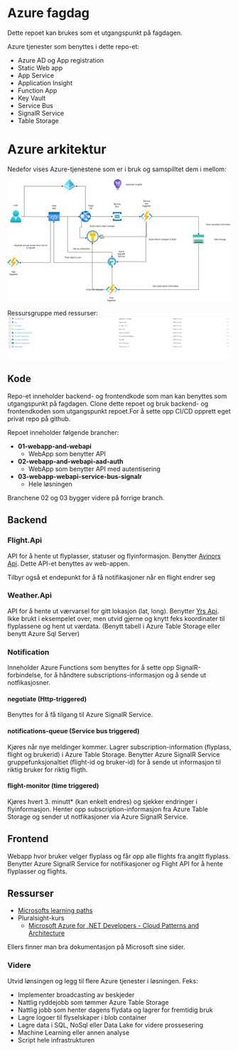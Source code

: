 # Azure fagdag

Dette repoet kan brukes som et utgangspunkt på fagdagen.

Azure tjenester som benyttes i dette repo-et:

- Azure AD og App registration
- Static Web app
- App Service
- Application Insight
- Function App
- Key Vault
- Service Bus
- SignalR Service
- Table Storage

# Azure arkitektur

Nedefor vises Azure-tjenestene som er i bruk og samspilltet dem i mellom:

![Azure arkitektur](azure.png)

Ressursgruppe med ressurser:
![Azure resource-group](resource-group.png)

## Kode

Repo-et inneholder backend- og frontendkode som man kan benyttes som utgangspunkt på fagdagen. Clone dette repoet og bruk backend- og frontendkoden som utgangspunkt repoet.For å sette opp CI/CD opprett eget privat repo på github.

Repoet inneholder følgende brancher:

- **01-webapp-and-webapi**
  - WebApp som benytter API
- **02-webapp-and-webapi-aad-auth**
  - WebApp som benytter API med autentisering
- **03-webapp-webapi-service-bus-signalr**
  - Hele løsningen

Branchene 02 og 03 bygger videre på forrige branch.

## Backend

### Flight.Api

API for å hente ut flyplasser, statuser og flyinformasjon. Benytter [Avinors Api](https://avinor.no/en/corporate/services/flydata/flydata-i-xml-format). Dette API-et benyttes av web-appen.

Tilbyr også et endepunkt for å få notifikasjoner når en flight endrer seg

### Weather.Api

API for å hente ut værvarsel for gitt lokasjon (lat, long). Benytter [Yrs Api](https://developer.yr.no/doc/GettingStarted/). Ikke brukt i eksempelet over, men utvid gjerne og knytt feks koordinater til flyplassene og hent ut værdata. (Benytt tabell i Azure Table Storage eller benytt Azure Sql Server)

### Notification

Inneholder Azure Functions som benyttes for å sette opp SignalR-forbindelse, for å håndtere subscriptions-informasjon og å sende ut notfikasjosner.

#### negotiate (Http-triggered)

Benyttes for å få tilgang til Azure SignalR Service.

#### notifications-queue (Service bus triggered)

Kjøres når nye meldinger kommer. Lagrer subscription-information (flyplass, flight og brukerid) i Azure Table Storage. Benytter Azure SignalR Service gruppefunksjonaltiet (flight-id og bruker-id) for å sende ut informasjon til riktig bruker for riktig fligth.

#### flight-monitor (time triggered)

Kjøres hvert 3. minutt\* (kan enkelt endres) og sjekker endringer i flyinformasjon. Henter opp subscription-informasjon fra Azure Table Storage og sender ut notfikasjoner via Azure SignalR Service.

## Frontend

Webapp hvor bruker velger flyplass og får opp alle flights fra angitt flyplass. Benytter Azure SignalR Service for notifikasjoner og Flight API for å hente flyplasser og flights.

## Ressurser

- [Microsofts learning paths](https://docs.microsoft.com/en-us/learn/browse)
- Pluralsight-kurs
  - [Microsoft Azure for .NET Developers - Cloud Patterns and Architecture](https://www.pluralsight.com/courses/microsoft-azure-dotnet-cloud-architecture-update)

Ellers finner man bra dokumentasjon på Microsoft sine sider.

### Videre

Utvid lønsingen og legg til flere Azure tjenester i løsningen. Feks:

- Implementer broadcasting av beskjeder
- Nattlig ryddejobb som tømmer Azure Table Storage
- Nattlig jobb som henter dagens flydata og lagrer for fremtidig bruk
- Lagre logoer til flyselskaper i blob container
- Lagre data i SQL, NoSql eller Data Lake for videre prossesering
- Machine Learning eller annen analyse
- Script hele infrastrukturen
